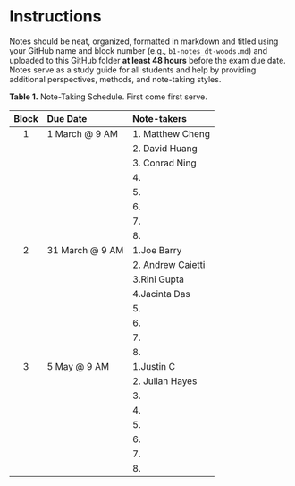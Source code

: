 # Instructions 
Notes should be neat, organized, formatted in markdown and titled using your GitHub name and block number (e.g., `b1-notes_dt-woods.md`) and uploaded to this GitHub folder **at least 48 hours** before the exam due date.
Notes serve as a study guide for all students and help by providing additional perspectives, methods, and note-taking styles.

__Table 1.__ Note-Taking Schedule. First come first serve.

| Block | Due Date        | Note-takers |
| :---: | :-------------- | :---------  |
| 1     | 1 March @ 9 AM  | 1. Matthew Cheng         |
|       |                 | 2. David Huang         |
|       |                 | 3. Conrad Ning        |
|       |                 | 4.          |
|       |                 | 5.          |
|       |                 | 6.          |
|       |                 | 7.          |
|       |                 | 8.          |
| 2     | 31 March @ 9 AM | 1.Joe Barry          |
|       |                 | 2. Andrew Caietti         |
|       |                 | 3.Rini Gupta          |
|       |                 | 4.Jacinta Das|
|       |                 | 5.          |
|       |                 | 6.          |
|       |                 | 7.          |
|       |                 | 8.          |
| 3     | 5 May @ 9 AM    | 1.Justin C  |
|       |                 | 2. Julian Hayes|
|       |                 | 3.          |
|       |                 | 4.          |
|       |                 | 5.          |
|       |                 | 6.          |
|       |                 | 7.          |
|       |                 | 8.          |
